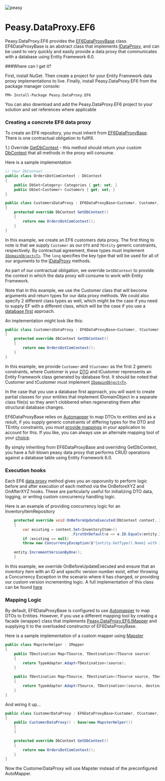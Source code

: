 ![peasy](https://www.dropbox.com/s/2yajr2x9yevvzbm/peasy3.png?dl=0&raw=1)

# Peasy.DataProxy.EF6

Peasy.DataProxy.EF6 provides the [EF6DataProxyBase](https://github.com/peasy/Peasy.DataProxy.EF6/blob/master/Peasy.DataProxy.EF6/EF6DataProxyBase.cs) class.  EF6DataProxyBase is an abstract class that implements [IDataProxy](https://github.com/ahanusa/Peasy.NET/wiki/Data-Proxy), and can be used to very quickly and easily provide a data proxy that communicates with a database using Entity Framework 6.0.

###Where can I get it?

First, install NuGet. Then create a project for your Entity Framework data proxy implementations to live.  Finally, install Peasy.DataProxy.EF6 from the package manager console:

``` PM> Install-Package Peasy.DataProxy.EF6 ```

You can also download and add the Peasy.DataProxy.EF6 project to your solution and set references where applicable

### Creating a concrete EF6 data proxy

To create an EF6 repository, you must inherit from [EF6DataProxyBase](https://github.com/peasy/Peasy.DataProxy.EF6/blob/master/Peasy.DataProxy.EF6/EF6DataProxyBase.cs).  There is one contractual obligation to fullfill.

1.) Override [GetDbContext](https://github.com/peasy/Peasy.DataProxy.EF6/blob/master/Peasy.DataProxy.EF6/EF6DataProxyBase.cs#L25) - this method should return your custom [DbContext](https://msdn.microsoft.com/en-us/library/system.data.entity.dbcontext(v=vs.113).aspx) that all methods in the proxy will consume.

Here is a sample implementation

```c#
// Your DbContext ...
public class OrdersDotComContext : DbContext
{
    public DbSet<Category> Categories { get; set; }
    public DbSet<Customer> Customers { get; set; }
}

public class CustomersDataProxy : EF6DataProxyBase<Customer, Customer, long>
{
    protected override DbContext GetDbContext()
    {
        return new OrdersDotComContext();
    }
}

```

In this example, we create an EF6 customers data proxy.  The first thing to note is that we supply ```Customer``` as our ```DTO``` and ```TEntity``` generic constraints, respectively.  By contractual agreement, these types must implement [```IDomainObject<T>```](https://github.com/peasy/Peasy.NET/blob/master/Peasy.Core/IDomainObject.cs).  The ```long``` specifies the key type that will be used for all of our arguments to the [IDataProxy](https://github.com/peasy/Peasy.NET/wiki/Data-Proxy) methods.

As part of our contractual obligation, we override ```GetDbContext``` to provide the context in which the data proxy will consume to work with Entity Framework.

Note that in this example, we use the Customer class that will become arguments and return types for our data proxy methods.  We could also specify 2 different class types as well, which might be the case if you need to supply EF with a different class, which will be the case if you use a [database first](https://msdn.microsoft.com/en-us/data/jj206878.aspx) approach. 

An implementation might look like this:

```c#
public class CustomersDataProxy : EF6DataProxyBase<Customer, tCustomer, long>
{
    protected override DbContext GetDbContext()
    {
        return new OrdersDotComContext();
    }
}
```

In this example, we provide ```Customer``` and ```tCustomer``` as the first 2 generic constraints, where Customer is your [DTO]() and tCustomer reprensents an Entity Framework class generated by database first.  It should be noted that Customer and tCustomer must implement [```IDomainObject<T>```](https://github.com/peasy/Peasy.NET/blob/master/Peasy.Core/IDomainObject.cs).

In the case that you use a database first approach, you will want to create partial classes for your entities that implement IDomainObject<T> in a separate class file(s) so they aren't clobbered when regenerating them after structural database changes.

EF6DataProxyBase relies on [Automapper](https://github.com/AutoMapper/AutoMapper) to map DTOs to entities and as a result, if you supply generic constraints of differing types for the DTO and TEntity constraints, you must [provide mappings](https://github.com/AutoMapper/AutoMapper/wiki/Getting-started) in your application to account for this.  If you like, you can always use an alternate mapping tool of your [choice](https://github.com/peasy/Peasy.DataProxy.EF6#mapping-logic).

By simply inheriting from EF6DataProxyBase and overriding GetDbContext, you have a full-blown peasy data proxy that performs CRUD operations against a database table using Entity Framework 6.0.

### Execution hooks

Each EF6 [data proxy]() method gives you an opporunity to perform logic before and after execution of each method via the OnBeforeXYZ and OnAfterXYZ hooks.  These are particularly useful for initializing DTO data, logging, or writing custom concurrency handling logic.

Here is an example of providing concurrency logic for an InventoryItemRepository

```c#
    protected override void OnBeforeUpdateExecuted(DbContext context, InventoryItem entity)
    {
        var existing = context.Set<InventoryItem>()
                              .FirstOrDefault(e => e.ID.Equals(entity.ID) && e.Version == entity.Version);
        if (existing == null)
	    throw new ConcurrencyException($"{entity.GetType().Name} with id {entity.ID.ToString()} was already changed");
	
	entity.IncrementVersionByOne();
    }
```

In this example, we override OnBeforeUpdateExecuted and ensure that an inventory item with an ID and specific version number exist, either throwing a Concurrency Exception in the scenario where it has changed, or providing our custom version incrementing logic.  A full implementation of this class can be found [here](https://github.com/peasy/Samples/blob/master/Orders.com.DAL.EF/InventoryItemRepository.cs)

### Mapping Logic

By default, EF6DataProxyBase is configured to use [Automapper](https://github.com/AutoMapper/AutoMapper) to map DTOs to Entities.  However, if you use a different mapping tool by creating a facade (wrapper) class that implements [Peasy.DataProxy.EF6.IMapper](https://github.com/peasy/Peasy.DataProxy.EF6/blob/master/Peasy.DataProxy.EF6/IMapper.cs) and supplying it to the overloaded constructor of EF6DataProxyBase.

Here is a sample implementation of a custom mapper using [Mapster](https://github.com/eswann/Mapster)

```c#
public class MapsterHelper : IMapper
{
    public TDestination Map<TSource, TDestination>(TSource source)
    {
        return TypeAdapter.Adapt<TDestination>(source);
    }
	
    public TDestination Map<TSource, TDestination>(TSource source, TDestination destination)
    {
        return TypeAdapter.Adapt<TSource, TDestination>(source, destination);
    }
}
```

And wiring it up...

```c#
public class CustomerDataProxy : EF6DataProxyBase<Customer, tCustomer, long>
{
    public CustomerDataProxy() : base(new MapsterHelper())
    {
    }
        
    protected override DbContext GetDbContext()
    {
        return new OrdersDotComContext();
    }
}
```

Now the CustomerDataProxy will use Mapster instead of the preconfigured AutoMapper.
